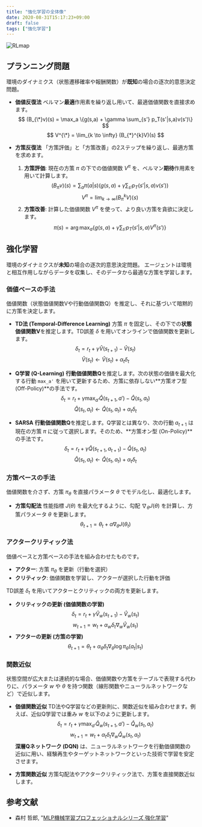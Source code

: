 ```yaml
---
title: "強化学習の全体像"
date: 2020-08-31T15:17:23+09:00
draft: false
tags: ["強化学習"] 
---
```

<!--more-->
![RLmap](.././fig1.jpeg)

## プランニング問題
環境のダイナミクス（状態遷移確率や報酬関数）が**既知**の場合の逐次的意思決定問題。

- **価値反復法**
  ベルマン**最適**作用素を繰り返し用いて、最適価値関数を直接求めます。
  $$
  (B_{\*}v)(s) = \max_a \{g(s,a) + \gamma \sum_{s'} p_T(s'|s,a)v(s')\}
  $$
  $$
  V^{\*} = \lim_{k \to \infty} (B_{*}^{k}V)(s)
  $$

- **方策反復法**
  「方策評価」と「方策改善」の2ステップを繰り返し、最適方策を求めます。
  1.  **方策評価**: 現在の方策 $\pi$ の下での価値関数 $V^\pi$ を、ベルマン**期待**作用素を用いて計算します。
      $$
      (B_{\pi}v)(s) = \sum_a \pi(a|s) (g(s,a) + \gamma \sum_{s'} p_T(s'|s,a)v(s'))
      $$
      $$
      V^{\pi} = \lim_{k \to \infty} (B_{\pi}^{k}V)(s)
      $$
  2.  **方策改善**: 計算した価値関数 $V^\pi$ を使って、より良い方策を貪欲に決定します。
      $$
      \pi(s) = \arg\max_a \{g(s,a) + \gamma \sum_{s'} p_T(s'|s,a)V^\pi(s')\}
      $$

## 強化学習
環境のダイナミクスが**未知**の場合の逐次的意思決定問題。
エージェントは環境と相互作用しながらデータを収集し、そのデータから最適な方策を学習します。

### 価値ベースの手法
価値関数（状態価値関数Vや行動価値関数Q）を推定し、それに基づいて暗黙的に方策を決定します。

- **TD法 (Temporal-Difference Learning)**
  方策 $\pi$ を固定し、その下での**状態価値関数V**を推定します。TD誤差 $\delta$ を用いてオンラインで価値関数を更新します。
  $$
  \delta_t = r_t + \gamma \hat{V}(s_{t+1}) - \hat{V}(s_t)
  $$
  $$
  \hat{V}(s_t) \leftarrow \hat{V}(s_t) + \alpha_t \delta_t
  $$

- **Q学習 (Q-Learning)**
  **行動価値関数Q**を推定します。次の状態の価値を最大化する行動 `max_a'` を用いて更新するため、方策に依存しない**方策オフ型 (Off-Policy)**の手法です。
  $$
  \delta_t = r_t + \gamma \max_{a'} \hat{Q}(s_{t+1}, a') - \hat{Q}(s_t, a_t)
  $$
  $$
  \hat{Q}(s_t, a_t) \leftarrow \hat{Q}(s_t, a_t) + \alpha_t \delta_t
  $$

- **SARSA**
  **行動価値関数Q**を推定します。Q学習とは異なり、次の行動 $a_{t+1}$ は現在の方策 $\pi$ に従って選択します。そのため、**方策オン型 (On-Policy)**の手法です。
  $$
  \delta_t = r_t + \gamma \hat{Q}(s_{t+1}, a_{t+1}) - \hat{Q}(s_t, a_t)
  $$
  $$
  \hat{Q}(s_t, a_t) \leftarrow \hat{Q}(s_t, a_t) + \alpha_t \delta_t
  $$

### 方策ベースの手法
価値関数を介さず、方策 $\pi_\theta$ を直接パラメータ $\theta$ でモデル化し、最適化します。

- **方策勾配法**
  性能指標 $J(\theta)$ を最大化するように、勾配 $\nabla_\theta J(\theta)$ を計算し、方策パラメータ $\theta$ を更新します。
  $$
  \theta_{t+1} = \theta_t + \alpha \nabla_\theta J(\theta_t)
  $$

### アクタークリティック法
価値ベースと方策ベースの手法を組み合わせたものです。
- **アクター**: 方策 $\pi_\theta$ を更新（行動を選択）
- **クリティック**: 価値関数を学習し、アクターが選択した行動を評価

TD誤差 $\delta_t$ を用いてアクターとクリティックの両方を更新します。
- **クリティックの更新 (価値関数の学習)**
  $$
  \delta_t = r_t + \gamma \hat{V}_w(s_{t+1}) - \hat{V}_w(s_t)
  $$
  $$
  w_{t+1} = w_t + \alpha_w \delta_t \nabla_w \hat{V}_w(s_t)
  $$
- **アクターの更新 (方策の学習)**
  $$
  \theta_{t+1} = \theta_t + \alpha_\theta \delta_t \nabla_\theta \log \pi_\theta(a_t|s_t)
  $$

### 関数近似
状態空間が広大または連続的な場合、価値関数や方策をテーブルで表現する代わりに、パラメータ $w$ や $\theta$ を持つ関数（線形関数やニューラルネットワークなど）で近似します。

- **価値関数近似**
  TD法やQ学習などの更新則に、関数近似を組み合わせます。例えば、近似Q学習では重み $w$ を以下のように更新します。
  $$
  \delta_t = r_t + \gamma \max_{a'} \hat{Q}_w(s_{t+1}, a') - \hat{Q}_w(s_t, a_t)
  $$
  $$
  w_{t+1} = w_t + \alpha_t \delta_t \nabla_w \hat{Q}_w(s_t, a_t)
  $$
  **深層Qネットワーク (DQN)** は、ニューラルネットワークを行動価値関数の近似に用い、経験再生やターゲットネットワークといった技術で学習を安定させます。

- **方策関数近似**
  方策勾配法やアクタークリティック法で、方策を直接関数近似します。

## 参考文献
- 森村 哲郎, "[MLP機械学習プロフェッショナルシリーズ 強化学習](https://amzn.to/3eH8hHd)"
